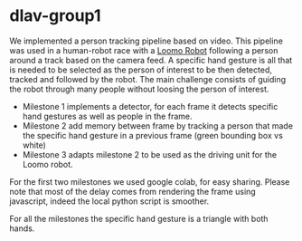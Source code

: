 # dlav-group1

We implemented a person tracking pipeline based on video. This pipeline was used in a human-robot race with a [Loomo Robot](https://store.segway.com/segway-loomo-mini-transporter-robot-sidekick) following a person around a track based on the camera feed. A specific hand gesture is all that is needed to be selected as the person of interest to be then detected, tracked and followed by the robot. The main challenge consists of guiding the robot through many people without loosing the person of interest.

* Milestone 1 implements a detector, for each frame it detects specific hand gestures as well as people in the frame.
* Milestone 2 add memory between frame by tracking a person that made the specific hand gesture in a previous frame (green bounding box vs white)
* Milestone 3 adapts milestone 2 to be used as the driving unit for the Loomo robot.

For the first two milestones we used google colab, for easy sharing. Please note that most of the delay comes from rendering the frame using javascript, indeed the local python script is smoother.

For all the milestones the specific hand gesture is a triangle with both hands.
